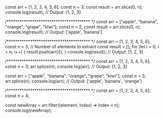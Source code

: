 const arr = [1, 2, 3, 4, 5, 6];
const n = 3;
const result = arr.slice(0, n);
console.log(result); // Output: [1, 2, 3]

/*************************************** */
const arr = ["apple", "banana", "orange", "grape", "kiwi"];
const n = 2;
const result = arr.slice(0, n);
console.log(result); // Output: ['apple', 'banana']

/*************************************** */
const arr = [1, 2, 3, 4, 5, 6];
const n = 3; // Number of elements to extract
const result = [];
for (let i = 0; i < n; i++) {
  result.push(arr[i]);
}
console.log(result); // Output: [1, 2, 3]

/*************************************** */
const arr = [1, 2, 3, 4, 5, 6];
const n = 3;
arr.splice(n);
console.log(arr); // Output: [1, 2, 3]

const arr = ["apple", "banana", "orange", "grape", "kiwi"];
const n = 3;
arr.splice(n);
console.log(arr); // Output: ['apple', 'banana', 'orange']

/*************************************** */
const arr = [1, 2, 3, 4, 5, 6];
const n = 4;

const newArray = arr.filter((element, index) => index < n);
console.log(newArray);
